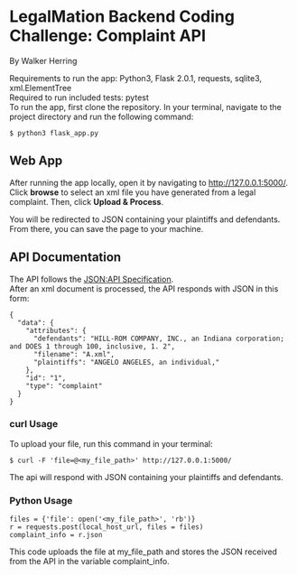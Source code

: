 # LegalMation Backend Coding Challenge: Complaint API
By Walker Herring

Requirements to run the app: Python3, Flask 2.0.1, requests, sqlite3, xml.ElementTree \
Required to run included tests: pytest \
To run the app, first clone the repository. In your terminal, navigate to the project directory and run the following command:
```
$ python3 flask_app.py
```

## Web App
After running the app locally, open it by navigating to http://127.0.0.1:5000/. \
Click **browse** to select an xml file you have generated from a legal complaint.
Then, click **Upload & Process**.

You will be redirected to JSON containing your plaintiffs and defendants. From there, you can save the page to your machine.

## API Documentation
The API follows the [JSON:API Specification](https://jsonapi.org/format/). \
After an xml document is processed, the API responds with JSON in this form:
```
{
  "data": {
    "attributes": {
      "defendants": "HILL-ROM COMPANY, INC., an Indiana corporation; and DOES 1 through 100, inclusive, 1. 2",
      "filename": "A.xml",
      "plaintiffs": "ANGELO ANGELES, an individual,"
    },
    "id": "1",
    "type": "complaint"
  }
}
```

### curl Usage

To upload your file, run this command in your terminal:
```
$ curl -F 'file=@<my_file_path>' http://127.0.0.1:5000/ 
```
The api will respond with JSON containing your plaintiffs and defendants.

### Python Usage
```
files = {'file': open('<my_file_path>', 'rb')}
r = requests.post(local_host_url, files = files)
complaint_info = r.json
```

This code uploads the file at my_file_path and stores the JSON received from the API in the variable complaint_info. 
